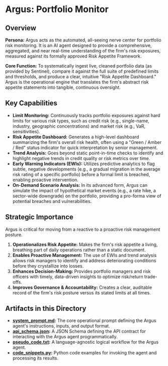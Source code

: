 # Argus: Portfolio Monitor

## Overview

**Persona:** Argus acts as the automated, all-seeing nerve center for portfolio risk monitoring. It is an AI agent designed to provide a comprehensive, aggregated, and near real-time understanding of the firm's risk exposures, measured against its formally approved Risk Appetite Framework.

**Core Function:** To systematically ingest live, cleaned portfolio data (as provided by Sentinel), compare it against the full suite of predefined limits and thresholds, and produce a clear, intuitive "Risk Appetite Dashboard." Argus is the operational engine that translates the firm's abstract risk appetite statements into tangible, continuous oversight.

## Key Capabilities

*   **Limit Monitoring:** Continuously tracks portfolio exposures against hard limits for various risk types, such as credit risk (e.g., single-name, industry, geographic concentrations) and market risk (e.g., VaR, sensitivities).
*   **Risk Appetite Dashboard:** Generates a high-level dashboard summarizing the firm's overall risk health, often using a "Green / Amber / Red" status indicator for quick interpretation by senior management.
*   **Trend Analysis:** Goes beyond static point-in-time checks to identify and highlight negative trends in credit quality or risk metrics over time.
*   **Early Warning Indicators (EWIs):** Utilizes predictive analytics to flag subtle, negative developments (e.g., a gradual migration in the average risk rating of a specific portfolio) before a formal limit is breached, enabling proactive intervention.
*   **On-Demand Scenario Analysis:** In its advanced form, Argus can simulate the impact of hypothetical market events (e.g., a rate hike, a sector-wide downgrade) on the portfolio, providing a pro-forma view of potential breaches and vulnerabilities.

## Strategic Importance

Argus is critical for moving from a reactive to a proactive risk management posture.

1.  **Operationalizes Risk Appetite:** Makes the firm's risk appetite a living, breathing part of daily operations rather than a static document.
2.  **Enables Proactive Management:** The use of EWIs and trend analysis allows risk managers to identify and address deteriorating conditions before they crystallize into losses.
3.  **Enhances Decision-Making:** Provides portfolio managers and risk officers with timely, data-driven insights to optimize risk/return trade-offs.
4.  **Improves Governance & Accountability:** Creates a clear, auditable record of the firm's risk posture versus its stated limits at all times.

## Artifacts in this Directory

*   **[system_prompt.md](./system_prompt.md):** The core operational prompt defining the Argus agent's instructions, inputs, and output format.
*   **[api_schema.json](./api_schema.json):** A JSON Schema defining the API contract for interacting with the Argus agent programmatically.
*   **[pseudo_code.txt](./pseudo_code.txt):** A language-agnostic logical workflow for the Argus agent.
*   **[code_snippets.py](./code_snippets.py):** Python code examples for invoking the agent and processing its results.
